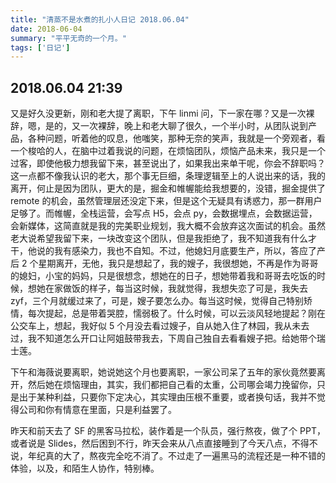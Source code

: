 ```yaml
---
title: "清蒸不是水煮的扎小人日记 2018.06.04"
date: 2018-06-04
summary: "平平无奇的一个月。"
tags: ['日记']
---
```


## 2018.06.04  21:39

又是好久没更新，刚和老大提了离职，下午 linmi 问，下一家在哪？又是一次裸辞，嗯，是的，又一次裸辞，晚上和老大聊了很久，一个半小时，从团队说到产品，各种问题，听着他的叹息，他嗤笑，那种无奈的笑声，我就是一个旁观者，看一个梭哈的人，在脑中过着我说的问题，在烦恼团队，烦恼产品未来，我只是一个过客，即使他极力想我留下来，甚至说出了，如果我出来单干呢，你会不辞职吗？这一点都不像我认识的老大，那个事无巨细，条理逻辑至上的人说出来的话，我的离开，何止是因为团队，更大的是，掘金和帷幄能给我想要的，没错，掘金提供了 remote 的机会，虽然管理层还没定下来，但是这个无疑具有诱惑力，那一群用户足够了。而帷幄，全栈运营，会写点 H5，会点 py，会数据埋点，会数据运营，会新媒体，这简直就是我的完美职业规划，我大概不会放弃这次面试的机会。虽然老大说希望我留下来，一块改变这个团队，但是我拒绝了，我不知道我有什么才干，他说的我有感染力，我也不自知。不过，他媳妇月底要生产，所以，答应了产后 2 个星期离开，无他，我只是想起了，我的嫂子，我很想她，不再是作为哥哥的媳妇，小宝的妈妈，只是很想念，想她在的日子，想她带着我和哥哥去吃饭的时候，想她在家做饭的样子，每当这时候，我就觉得，我想失恋了可是，我失去 zyf，三个月就缓过来了，可是，嫂子要怎么办。每当这时候，觉得自己特别矫情，每次提起，总是带着哭腔，懦弱极了。什么时候，可以云淡风轻地提起？刚在公交车上，想起，我好似 5 个月没去看过嫂子，自从她入住了林园，我从未去过，我不知道怎么开口让阿姐鼓带我去，下周自己独自去看看嫂子把。给她带个瑞士莲。

下午和海薇说要离职，她说她这个月也要离职，一家公司呆了五年的家伙竟然要离开，然后她在烦恼理由，其实，我们都把自己看的太重，公司哪会竭力挽留你，只是出于某种利益，只要你下定决心，其实理由压根不重要，或者换句话，我并不觉得公司和你有情意在里面，只是利益罢了。  
 
昨天和前天去了 SF 的黑客马拉松，装作着是一个队员，强行熬夜，做了个 PPT，或者说是 Slides，然后困到不行，昨天会来从八点直接睡到了今天八点，不得不说，年纪真的大了，熬夜完全吃不消了。不过走了一遍黑马的流程还是一种不错的体验，以及，和陌生人协作，特别棒。  